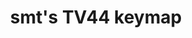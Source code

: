 ---
layout: layouts/keymapdb_entry.njk
OS: ['MacOS']
keymap_author: smt
firmware: QMK
hasHomeRowMods: False
hasLetterOnThumb: False
hasVerticalCombos: False
keymap_image: https://i.imgur.com/Y4n6eHj.png
imageDate: idk
keyCount: 45
keyboard: tv44
languages: ['English']
layerCount: 6
title: "smt's TV44 keymap"
split: False
stagger: row
summary: 
keymap_url: https://github.com/smt/qmk_firmware/tree/master/keyboards/thevankeyboards/minivan/keymaps/smt
writeup: https://github.com/smt/qmk_firmware/tree/master/keyboards/thevankeyboards/minivan/keymaps/smt/readme.md
---
